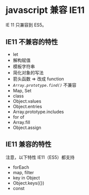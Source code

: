 # javascript 兼容 IE11



IE 11 只兼容到 ES5。



## IE11 不兼容的特性

* let
* 解构赋值
* 模板字符串
* 简化对象的写法
* 箭头函数 => 改成 function
* *`Array.prototype.find()`* 不兼容
* Map, Set
* class
* Object.values
* Object.entries
* Array.prototype.includes
* for of
* Array.fill
* Object.assign



## IE11 兼容的特性

注意，以下特性 IE11（ES5）都支持

* forEach
* map, filter
* key in Object
* Object.keys({})
* const